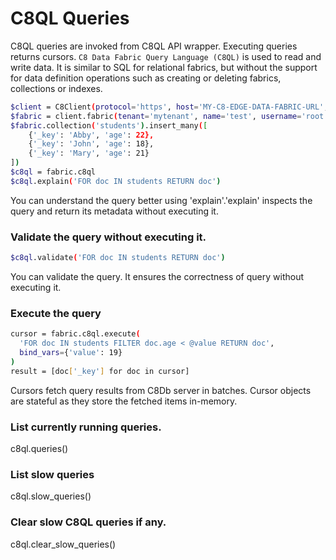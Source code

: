 C8QL Queries
===========

C8QL queries are invoked from C8QL API wrapper. Executing queries returns cursors. `C8 Data Fabric Query Language (C8QL)` is used to read and write data. It is similar to SQL for relational fabrics, but without the support for data definition operations such as creating or deleting fabrics, collections or indexes.

```bash
$client = C8Client(protocol='https', host='MY-C8-EDGE-DATA-FABRIC-URL', port=443)
$fabric = client.fabric(tenant='mytenant', name='test', username='root', password='passwd')
$fabric.collection('students').insert_many([
    {'_key': 'Abby', 'age': 22},
    {'_key': 'John', 'age': 18},
    {'_key': 'Mary', 'age': 21}
])
$c8ql = fabric.c8ql
$c8ql.explain('FOR doc IN students RETURN doc')
```

You can understand the query better using 'explain'.'explain' inspects the query and return its metadata without executing it.

### Validate the query without executing it.
```bash
$c8ql.validate('FOR doc IN students RETURN doc')
```
You can validate the query. It ensures the correctness of query without executing it.

### Execute the query
```bash
cursor = fabric.c8ql.execute(
  'FOR doc IN students FILTER doc.age < @value RETURN doc',
  bind_vars={'value': 19}
)
result = [doc['_key'] for doc in cursor]

```
Cursors fetch query results from C8Db server in batches. Cursor objects are stateful as they store the fetched items in-memory. 

### List currently running queries.
c8ql.queries()

### List slow queries
c8ql.slow_queries()

### Clear slow C8QL queries if any.
c8ql.clear_slow_queries()
